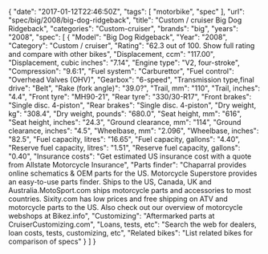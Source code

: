 {
    "date": "2017-01-12T22:46:50Z",
    "tags": [
        "motorbike",
        "spec"
    ],
    "url": "spec\/big\/2008\/big-dog-ridgeback",
    "title": "Custom \/ cruiser Big Dog Ridgeback",
    "categories": "Custom-cruiser",
    "brands": "big",
    "years": "2008",
    "spec": [
        {
            "Model": "Big Dog Ridgeback",
            "Year": "2008",
            "Category": "Custom \/ cruiser",
            "Rating": "62.3 out of 100. Show full rating and compare with other bikes",
            "Displacement, ccm": "117.00",
            "Displacement, cubic inches": "7.14",
            "Engine type": "V2, four-stroke",
            "Compression": "9.6:1",
            "Fuel system": "Carburettor",
            "Fuel control": "Overhead Valves (OHV)",
            "Gearbox": "6-speed",
            "Transmission type,final drive": "Belt",
            "Rake (fork angle)": "39.0?",
            "Trail, mm": "110",
            "Trail, inches": "4.4",
            "Front tyre": "MH90-21",
            "Rear tyre": "330\/30-R17",
            "Front brakes": "Single disc. 4-piston",
            "Rear brakes": "Single disc. 4-piston",
            "Dry weight, kg": "308.4",
            "Dry weight, pounds": "680.0",
            "Seat height, mm": "616",
            "Seat height, inches": "24.3",
            "Ground clearance, mm": "114",
            "Ground clearance, inches": "4.5",
            "Wheelbase, mm": "2.096",
            "Wheelbase, inches": "82.5",
            "Fuel capacity, litres": "16.65",
            "Fuel capacity, gallons": "4.40",
            "Reserve fuel capacity, litres": "1.51",
            "Reserve fuel capacity, gallons": "0.40",
            "Insurance costs": "Get estimated US insurance cost with a quote from Allstate Motorcycle Insurance",
            "Parts finder": "Chaparral provides online schematics & OEM parts for the US.   Motorcycle Superstore provides an easy-to-use parts finder. Ships to the US, Canada, UK and Australia.MotoSport.com ships motorcycle parts and accessories to most countries.    Sixity.com has low prices and free shipping on ATV and motorcycle parts to the US. Also check out our overview of motorcycle webshops at Bikez.info",
            "Customizing": "Aftermarked parts at CruiserCustomizing.com",
            "Loans, tests, etc": "Search the web for dealers, loan costs, tests, customizing, etc",
            "Related bikes": "List related bikes for comparison of specs"
        }
    ]
}